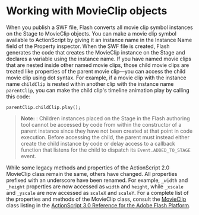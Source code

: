 # Working with MovieClip objects

When you publish a SWF file, Flash converts all movie clip symbol instances on
the Stage to MovieClip objects. You can make a movie clip symbol available to
ActionScript by giving it an instance name in the Instance Name field of the
Property inspector. When the SWF file is created, Flash generates the code that
creates the MovieClip instance on the Stage and declares a variable using the
instance name. If you have named movie clips that are nested inside other named
movie clips, those child movie clips are treated like properties of the parent
movie clip—you can access the child movie clip using dot syntax. For example, if
a movie clip with the instance name `childClip` is nested within another clip
with the instance name `parentClip`, you can make the child clip's timeline
animation play by calling this code:

    parentClip.childClip.play();

> **Note:** : Children instances placed on the Stage in the Flash authoring tool
> cannot be accessed by code from within the constructor of a parent instance
> since they have not been created at that point in code execution. Before
> accessing the child, the parent must instead either create the child instance
> by code or delay access to a callback function that listens for the child to
> dispatch its `Event.ADDED_TO_STAGE` event.

While some legacy methods and properties of the ActionScript 2.0 MovieClip class
remain the same, others have changed. All properties prefixed with an underscore
have been renamed. For example, `_width` and `_height` properties are now
accessed as `width` and `height`, while `_xscale` and `_yscale` are now accessed
as `scaleX` and `scaleY`. For a complete list of the properties and methods of
the MovieClip class, consult the
[MovieClip](https://help.adobe.com/en_US/FlashPlatform/reference/actionscript/3/flash/display/MovieClip.html)
class listing in the
[ActionScript 3.0 Reference for the Adobe Flash Platform](https://help.adobe.com/en_US/FlashPlatform/reference/actionscript/3/index.html).
